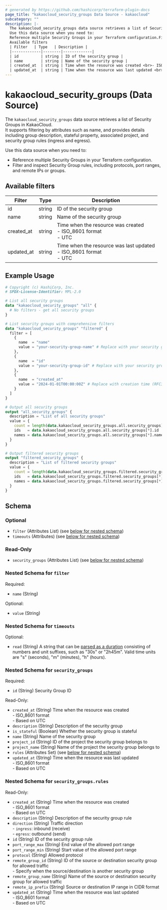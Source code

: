 ```yaml
---
# generated by https://github.com/hashicorp/terraform-plugin-docs
page_title: "kakaocloud_security_groups Data Source - kakaocloud"
subcategory: ""
description: |-
  The kakaocloud_security_groups data source retrieves a list of Security Groups in KakaoCloud.It supports filtering by attributes such as name, and provides details including group description, stateful property, associated project, and security group rules (ingress and egress).
  Use this data source when you need to:
  Reference multiple Security Groups in your Terraform configuration.Filter and inspect Security Group rules, including protocols, port ranges, and remote IPs or groups.
  Available filters
  | Filter   | Type   | Description |
  |-------------|--------|-------------|
  | id          | string | ID of the security group |
  | name        | string | Name of the security group |
  | created_at  | string | Time when the resource was created <br>- ISO_8601 format <br>- UTC |
  | updated_at  | string | Time when the resource was last updated <br>- ISO_8601 format <br>- UTC |
---
```


# kakaocloud_security_groups (Data Source)

The `kakaocloud_security_groups` data source retrieves a list of Security Groups in KakaoCloud.  
It supports filtering by attributes such as name, and provides details including group description, stateful property, associated project, and security group rules (ingress and egress).  

Use this data source when you need to:
- Reference multiple Security Groups in your Terraform configuration.  
- Filter and inspect Security Group rules, including protocols, port ranges, and remote IPs or groups.  

## Available filters

| Filter   | Type   | Description |
|-------------|--------|-------------|
| id          | string | ID of the security group |
| name        | string | Name of the security group |
| created_at  | string | Time when the resource was created <br>- ISO_8601 format <br>- UTC |
| updated_at  | string | Time when the resource was last updated <br>- ISO_8601 format <br>- UTC |

## Example Usage

```terraform
# Copyright (c) HashiCorp, Inc.
# SPDX-License-Identifier: MPL-2.0

# List all security groups
data "kakaocloud_security_groups" "all" {
  # No filters - get all security groups
}

# List security groups with comprehensive filters
data "kakaocloud_security_groups" "filtered" {
  filter = [
    {
      name  = "name"
      value = "your-security-group-name" # Replace with your security group name
    },
    {
      name  = "id"
      value = "your-security-group-id" # Replace with your security group ID
    },
    {
      name  = "created_at"
      value = "2024-01-01T00:00:00Z" # Replace with creation time (RFC3339 format)
    }
  ]
}

# Output all security groups
output "all_security_groups" {
  description = "List of all security groups"
  value = {
    count = length(data.kakaocloud_security_groups.all.security_groups)
    ids   = data.kakaocloud_security_groups.all.security_groups[*].id
    names = data.kakaocloud_security_groups.all.security_groups[*].name
  }
}

# Output filtered security groups
output "filtered_security_groups" {
  description = "List of filtered security groups"
  value = {
    count = length(data.kakaocloud_security_groups.filtered.security_groups)
    ids   = data.kakaocloud_security_groups.filtered.security_groups[*].id
    names = data.kakaocloud_security_groups.filtered.security_groups[*].name
  }
}
```

<!-- schema generated by tfplugindocs -->
## Schema

### Optional

- `filter` (Attributes List) (see [below for nested schema](#nestedatt--filter))
- `timeouts` (Attributes) (see [below for nested schema](#nestedatt--timeouts))

### Read-Only

- `security_groups` (Attributes List) (see [below for nested schema](#nestedatt--security_groups))

<a id="nestedatt--filter"></a>
### Nested Schema for `filter`

Required:

- `name` (String)

Optional:

- `value` (String)


<a id="nestedatt--timeouts"></a>
### Nested Schema for `timeouts`

Optional:

- `read` (String) A string that can be [parsed as a duration](https://pkg.go.dev/time#ParseDuration) consisting of numbers and unit suffixes, such as "30s" or "2h45m". Valid time units are "s" (seconds), "m" (minutes), "h" (hours).


<a id="nestedatt--security_groups"></a>
### Nested Schema for `security_groups`

Required:

- `id` (String) Security Group ID

Read-Only:

- `created_at` (String) Time when the resource was created <br/> - ISO_8601 format <br/> - Based on UTC
- `description` (String) Description of the security group
- `is_stateful` (Boolean) Whether the security group is stateful
- `name` (String) Name of the security group
- `project_id` (String) ID of the project the security group belongs to
- `project_name` (String) Name of the project the security group belongs to
- `rules` (Attributes Set) (see [below for nested schema](#nestedatt--security_groups--rules))
- `updated_at` (String) Time when the resource was last updated <br/> - ISO_8601 format <br/> - Based on UTC

<a id="nestedatt--security_groups--rules"></a>
### Nested Schema for `security_groups.rules`

Read-Only:

- `created_at` (String) Time when the resource was created <br/> - ISO_8601 format <br/> - Based on UTC
- `description` (String) Description of the security group rule
- `direction` (String) Traffic direction <br/> - `ingress`: inbound (receive) <br/> - `egress`: outbound (send)
- `id` (String) ID of the security group rule
- `port_range_max` (String) End value of the allowed port range
- `port_range_min` (String) Start value of the allowed port range
- `protocol` (String) Allowed protocol
- `remote_group_id` (String) ID of the source or destination security group for allowed traffic <br/> - Specify when the source/destination is another security group
- `remote_group_name` (String) Name of the source or destination security group for allowed traffic
- `remote_ip_prefix` (String) Source or destination IP range in CIDR format
- `updated_at` (String) Time when the resource was last updated <br/> - ISO_8601 format <br/> - Based on UTC
